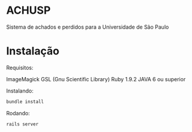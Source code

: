 ACHUSP
==================

Sistema de achados e perdidos para a Universidade de São Paulo

Instalação
==========

Requisitos:

ImageMagick 
GSL (Gnu Scientific Library) 
Ruby 1.9.2 
JAVA 6 ou superior 

Instalando:

```bash
bundle install
```
Rodando:

```bash
rails server
```